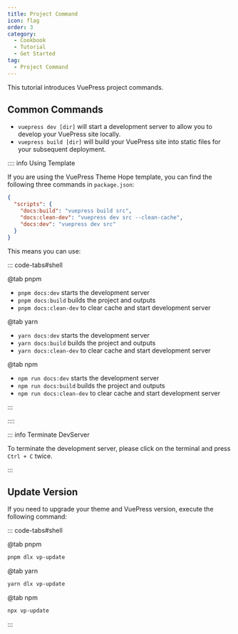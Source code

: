 ```yaml
---
title: Project Command
icon: flag
order: 3
category:
  - Cookbook
  - Tutorial
  - Get Started
tag:
  - Project Command
---
```


This tutorial introduces VuePress project commands.

<!-- more -->

## Common Commands

- `vuepress dev [dir]` will start a development server to allow you to develop your VuePress site locally.
- `vuepress build [dir]` will build your VuePress site into static files for your subsequent deployment.

:::: info Using Template

If you are using the VuePress Theme Hope template, you can find the following three commands in `package.json`:

```json
{
  "scripts": {
    "docs:build": "vuepress build src",
    "docs:clean-dev": "vuepress dev src --clean-cache",
    "docs:dev": "vuepress dev src"
  }
}
```

This means you can use:

::: code-tabs#shell

@tab pnpm

- `pnpm docs:dev` starts the development server
- `pnpm docs:build` builds the project and outputs
- `pnpm docs:clean-dev` to clear cache and start development server

@tab yarn

- `yarn docs:dev` starts the development server
- `yarn docs:build` builds the project and outputs
- `yarn docs:clean-dev` to clear cache and start development server

@tab npm

- `npm run docs:dev` starts the development server
- `npm run docs:build` builds the project and outputs
- `npm run docs:clean-dev` to clear cache and start development server

:::

::::

::: info Terminate DevServer

To terminate the development server, please click on the terminal and press `Ctrl + C` twice.

:::

## Update Version

If you need to upgrade your theme and VuePress version, execute the following command:

::: code-tabs#shell

@tab pnpm

```bash
pnpm dlx vp-update
```

@tab yarn

```bash
yarn dlx vp-update
```

@tab npm

```bash
npx vp-update
```

:::
